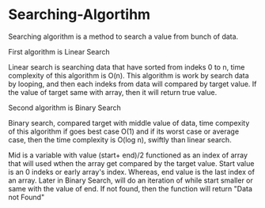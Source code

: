 # Searching-Algortihm
Searching algorithm is a method to search a value from bunch of data.

First algorithm is Linear Search

Linear search is searching data that have sorted from indeks 0 to n,  time complexity of this algorithm is O(n).
This algorithm is work by search data by looping, and then each indeks from data will compared by target value. If the value of target same with array, then it will return true value.

Second algorithm is Binary Search

Binary search, compared target with middle value of data, time compexity of this algorithm if goes best case O(1) and if its worst case or average case, then the time complexity is  O(log n), swiftly than linear search.

Mid is a variable with value (start+ end)/2  functioned as an index of array that will used wthen the array get compared by the target value.
Start value is an 0 indeks or early array's index. Whereas, end value is the last index of an array. Later in Binary Search, will do an iteration of while start smaller or same with the value of end. If not found, then the function will return "Data not Found"

